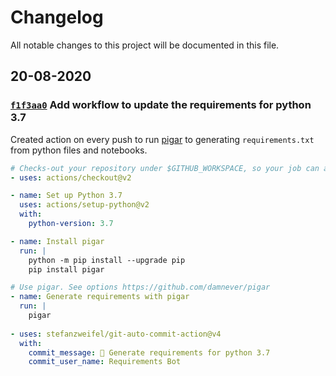 # Changelog

All notable changes to this project will be documented in this file.

## 20-08-2020

### [`f1f3aa0`] Add workflow to update the requirements for python 3.7

Created action on every push to run [pigar](https://github.com/damnever/pigar) to generating `requirements.txt` from python files and notebooks.

```yaml
# Checks-out your repository under $GITHUB_WORKSPACE, so your job can access it
- uses: actions/checkout@v2

- name: Set up Python 3.7
  uses: actions/setup-python@v2
  with:
    python-version: 3.7

- name: Install pigar
  run: |
    python -m pip install --upgrade pip
    pip install pigar

# Use pigar. See options https://github.com/damnever/pigar 
- name: Generate requirements with pigar
  run: |
    pigar
   
- uses: stefanzweifel/git-auto-commit-action@v4
  with:
    commit_message: 🤖 Generate requirements for python 3.7
    commit_user_name: Requirements Bot
```

[`f1f3aa0`]: https://github.com/maastrichtlawtech/citation-enhance-merger/commit/f1f3aa0e386ccd9cec1d30f9976b6f04cc85eeb1
